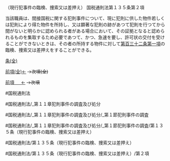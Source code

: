 （現行犯事件の臨検、捜索又は差押え）
国税通則法第１３５条第２項

当該職員は、間接国税に関する犯則事件について、現に犯則に供した物件若しくは犯則により得た物件を所持し、又は顕著な犯則の跡があつて犯則を行つてから間がないと明らかに認められる者がある場合において、その証拠となると認められるものを集取するため必要であつて、かつ、急速を要し、許可状の交付を受けることができないときは、その者の所持する物件に対して[第百三十二条第一項](国税通則法＿＿＿＿＿第１３２条第１項)の臨検、捜索又は差押えをすることができる。

[条(全)](国税通則法＿＿＿＿＿第１３５条_.md)

[前項(全)←](国税通則法＿＿＿＿＿第１３５条第１項_.md)  ~~→次項(全)~~

[前項 　 ←](国税通則法＿＿＿＿＿第１３５条第１項.md)  ~~→次項~~



#国税通則法

#国税通則法/_第１１章犯則事件の調査及び処分

#国税通則法/_第１１章犯則事件の調査及び処分/_第１節犯則事件の調査

#国税通則法/_第１１章犯則事件の調査及び処分/_第１節犯則事件の調査/第１３５条（現行犯事件の臨検、捜索又は差押え）

#国税通則法/第１３５条（現行犯事件の臨検、捜索又は差押え）

#国税通則法/第１３５条（現行犯事件の臨検、捜索又は差押え）/第２項

